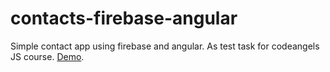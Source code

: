 contacts-firebase-angular
=========================

Simple contact app using firebase and angular. As test task for codeangels JS course.
[Demo](http://sudodoki.github.io/contacts-firebase-angular).
